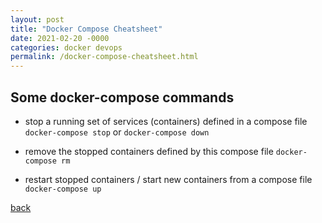 ```yaml
---
layout: post
title: "Docker Compose Cheatsheet"
date: 2021-02-20 -0000
categories: docker devops
permalink: /docker-compose-cheatsheet.html
---
```


## Some docker-compose commands

- stop a running set of services (containers) defined in a compose file
`docker-compose stop` or `docker-compose down`

- remove the stopped containers defined by this compose file
`docker-compose rm`

- restart stopped containers / start new containers from a compose file
`docker-compose up`

[back](./)